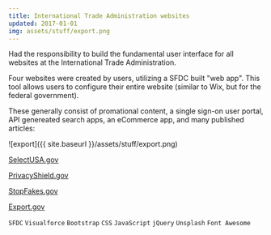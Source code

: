 ```yaml
---
title: International Trade Administration websites
updated: 2017-01-01 
img: assets/stuff/export.png
---
```


Had the responsibility to build the fundamental user interface for all websites at the International Trade Administration. 

Four websites were created by users, utilizing a SFDC built "web app". This tool allows users to configure their entire website (similar to Wix, but for the federal government).

These generally consist of promational content, a single sign-on user portal, API genereated search apps, an eCommerce app, and many published articles:

![export]({{ site.baseurl }}/assets/stuff/export.png) 

[SelectUSA.gov](https://www.selectusa.gov/)

[PrivacyShield.gov](https://www.privacyshield.gov/)

[StopFakes.gov](https://www.stopfakes.gov/)

[Export.gov](https://www.export.gov/)
 
`SFDC` `Visualforce` `Bootstrap` `CSS` `JavaScript` `jQuery` `Unsplash` `Font Awesome`